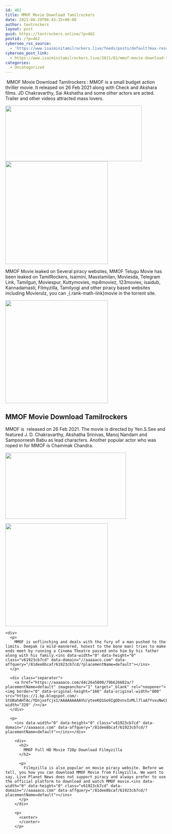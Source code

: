 ```yaml
---
id: 462
title: MMOF Movie Download Tamilrockers
date: 2021-08-29T06:43:15+00:00
author: tentrockers
layout: post
guid: https://tentrockers.online/?p=462
postid: /?p=462
cyberseo_rss_source:
  - 'https://www.isaiminitamilrockers.live/feeds/posts/default?max-results=150&start-index=151'
cyberseo_post_link:
  - https://www.isaiminitamilrockers.live/2021/02/mmof-movie-download-tamilrockers.html
categories:
  - Uncategorized
---
```

<meta content="&nbsp; MMOF Movie Download Tamilrockers &nbsp; : MMOF is a small budget action thriller movie. It released on 26 Feb 2021 along with Check and Akshara..." name="twitter:description" />

  


<center>
</center>

&nbsp;<span>MMOF Movie Download Tamilrockers</span><span>&nbsp;</span><span>: MMOF is a small budget action thriller movie. It released on 26 Feb 2021 along with Check and Akshara films. JD Chakravarthy, Sai Akshatha and some other actors are acted. Trailer and other videos attracted mass lovers.</span><ins data-width="0" data-height="0" class="v61923cb7cd" data-domain="//aaaaaco.com" data-affquery="/81dee8bcaf/61923cb7cd/?placementName=default"></ins>

<div class="separator">
  <a href="https://1.bp.blogspot.com/-C4cLfjm_Zuw/YDnj5EJFbZI/AAAAAAAAAVY/krsKcQ1myaoUHuwCYSOXnDpK9jeTJOcsACLcBGAsYHQ/s1280/mmof-et00114158-09-10-2019-02-40-49.jpg" imageanchor="1"><img loading="lazy" border="0" data-original-height="536" data-original-width="1280" height="173" src="https://1.bp.blogspot.com/-C4cLfjm_Zuw/YDnj5EJFbZI/AAAAAAAAAVY/krsKcQ1myaoUHuwCYSOXnDpK9jeTJOcsACLcBGAsYHQ/w426-h173/mmof-et00114158-09-10-2019-02-40-49.jpg" width="426" /></a>
</div>



<div class="separator">
  <a href="https://aaaaaco.com/d4c26a5800/79b626682a/?placementName=default" imageanchor="1" target="_blank" rel="noopener"><img border="0" data-original-height="166" data-original-width="800" src="https://1.bp.blogspot.com/-SjOVNCCc-j8/YDnkAIdQuiI/AAAAAAAAAVc/ZhmwdlXXX9MUjXhFJGn3EDiVTgB1yx5WwCLcBGAsYHQ/s320/unnamed.gif" width="320" /></a>
</div>

<span>MMOF Movie leaked on Several piracy websites, MMOF Telugu Movie has been leaked on TamilRockers, Isaimini, Masstamilan, Moviesda, Telegram Link, Tamilgun, Moviespur, Kuttymovies, mp4moviez, 123movies, isaidub, Kannadamasti, Filmyzilla, Tamilyogi and other piracy based websites including Movierulz, you can&nbsp;</span>[&nbsp;](http://www.tamilrockers.co.nz/){.rank-math-link}<span>movie&nbsp;in the torrent site.</span><ins data-width="0" data-height="0" class="v61923cb7cd" data-domain="//aaaaaco.com" data-affquery="/81dee8bcaf/61923cb7cd/?placementName=default"></ins>

<div>
  <div class="separator">
    <a href="https://aaaaaco.com/d4c26a5800/79b626682a/?placementName=default" imageanchor="1" target="_blank" rel="noopener"><img border="0" data-original-height="166" data-original-width="800" src="https://1.bp.blogspot.com/-GL4seE0iI5E/YDnkFM51HAI/AAAAAAAAAVk/ZrOSv65JRz89bdktOAzhBT_USU2_GgPKwCLcBGAsYHQ/s320/unnamed.gif" width="320" /></a>
  </div>
  
  <p>
  </p>
  
  <h2>
    <span>MMOF Movie Download Tamilrockers</span>
  </h2>
  
  <p>
    MMOF is &nbsp;released on 26 Feb 2021. The movie is directed by Yen.S.See and featured J. D. Chakravarthy, Akshatha Srinivas, Manoj Nandam and Sampoornesh Babu as lead characters. Another popular actor who was roped in for MMOF is Chammak Chandra.
  </p>
  
  <div class="separator">
    <a href="https://1.bp.blogspot.com/-1V8yXbojmjA/YDnjZG0dGEI/AAAAAAAAAVE/10brBRtevXEKBk6VBdfiR_-65a3-daPjQCLcBGAsYHQ/s1280/mmof-et00114158-09-10-2019-02-40-49.jpg" imageanchor="1"><img loading="lazy" border="0" data-original-height="536" data-original-width="1280" height="206" src="https://1.bp.blogspot.com/-1V8yXbojmjA/YDnjZG0dGEI/AAAAAAAAAVE/10brBRtevXEKBk6VBdfiR_-65a3-daPjQCLcBGAsYHQ/w377-h206/mmof-et00114158-09-10-2019-02-40-49.jpg" width="377" /></a>
  </div>
  
  <p>
  </p>
  
  <div class="separator">
    <a href="https://aaaaaco.com/d4c26a5800/79b626682a/?placementName=default" imageanchor="1" target="_blank" rel="noopener"><img border="0" data-original-height="166" data-original-width="800" src="https://1.bp.blogspot.com/-52lI2wglAaM/YDnjgAwPw9I/AAAAAAAAAVI/EZdwgOW-uOort1ZHFh9VVYHY2EMauzP4gCLcBGAsYHQ/s320/unnamed.gif" width="320" /></a>
  </div>
  
  <p>
    <ins data-width="0" data-height="0" class="v61923cb7cd" data-domain="//aaaaaco.com" data-affquery="/81dee8bcaf/61923cb7cd/?placementName=default"></ins></div> 
    
    <div>
      <p>
        MMOF is unflinching and deals with the fury of a man pushed to the limits. Deepak (a mild-mannered, honest to the bone man) tries to make ends meet by running a Cinema Theatre passed onto him by his father along with his family.<ins data-width="0" data-height="0" class="v61923cb7cd" data-domain="//aaaaaco.com" data-affquery="/81dee8bcaf/61923cb7cd/?placementName=default"></ins>
      </p>
      
      <div class="separator">
        <a href="https://aaaaaco.com/d4c26a5800/79b626682a/?placementName=default" imageanchor="1" target="_blank" rel="noopener"><img border="0" data-original-height="166" data-original-width="800" src="https://1.bp.blogspot.com/-StUBahAHTAc/YDnjxefcjxI/AAAAAAAAAVU/yteeKQ1Go9IgDDvnvIxMLl7laA7YvxuNwCLcBGAsYHQ/s320/unnamed.gif" width="320" /></a>
      </div>
      
      <p>
        <ins data-width="0" data-height="0" class="v61923cb7cd" data-domain="//aaaaaco.com" data-affquery="/81dee8bcaf/61923cb7cd/?placementName=default"></ins></div> 
        
        <div>
          <h2>
            MMOF Full HD Movie 720p Download Filmyzilla
          </h2>
          
          <p>
            Filmyzilla is also popular on movie piracy website. Before we tell, you how you can download MMOF Movie from Filmyzilla, We want to say, Live Planet News does not support piracy and always prefer to use the official platform to download and watch MMOF movie.<ins data-width="0" data-height="0" class="v61923cb7cd" data-domain="//aaaaaco.com" data-affquery="/81dee8bcaf/61923cb7cd/?placementName=default"></ins>
          </p>
        </div>
        
        <p>
          <center>
          </center>
        </p>